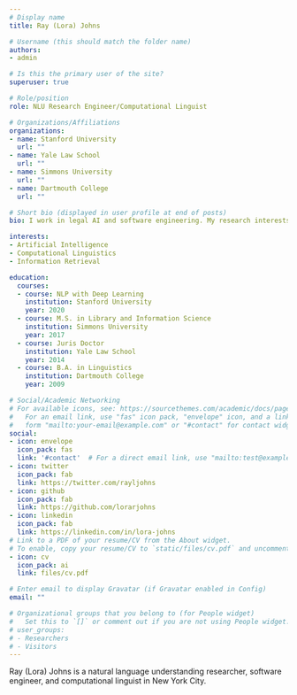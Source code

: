 ```yaml
---
# Display name
title: Ray (Lora) Johns

# Username (this should match the folder name)
authors:
- admin

# Is this the primary user of the site?
superuser: true

# Role/position
role: NLU Research Engineer/Computational Linguist

# Organizations/Affiliations
organizations:
- name: Stanford University
  url: ""
- name: Yale Law School
  url: ""
- name: Simmons University
  url: ""
- name: Dartmouth College
  url: ""

# Short bio (displayed in user profile at end of posts)
bio: I work in legal AI and software engineering. My research interests include natural language understanding, neural machine translation, creating and processing large natural language datasets for deep learning.

interests:
- Artificial Intelligence
- Computational Linguistics
- Information Retrieval

education:
  courses:
  - course: NLP with Deep Learning
    institution: Stanford University
    year: 2020
  - course: M.S. in Library and Information Science
    institution: Simmons University
    year: 2017
  - course: Juris Doctor
    institution: Yale Law School
    year: 2014
  - course: B.A. in Linguistics
    institution: Dartmouth College
    year: 2009

# Social/Academic Networking
# For available icons, see: https://sourcethemes.com/academic/docs/page-builder/#icons
#   For an email link, use "fas" icon pack, "envelope" icon, and a link in the
#   form "mailto:your-email@example.com" or "#contact" for contact widget.
social:
- icon: envelope
  icon_pack: fas
  link: '#contact'  # For a direct email link, use "mailto:test@example.org".
- icon: twitter
  icon_pack: fab
  link: https://twitter.com/rayljohns
- icon: github
  icon_pack: fab
  link: https://github.com/lorarjohns
- icon: linkedin
  icon_pack: fab
  link: https://linkedin.com/in/lora-johns
# Link to a PDF of your resume/CV from the About widget.
# To enable, copy your resume/CV to `static/files/cv.pdf` and uncomment the lines below.
- icon: cv
  icon_pack: ai
  link: files/cv.pdf

# Enter email to display Gravatar (if Gravatar enabled in Config)
email: ""

# Organizational groups that you belong to (for People widget)
#   Set this to `[]` or comment out if you are not using People widget.
# user_groups:
# - Researchers
# - Visitors
---
```


Ray (Lora) Johns is a natural language understanding researcher, software engineer, and computational linguist in New York City.
